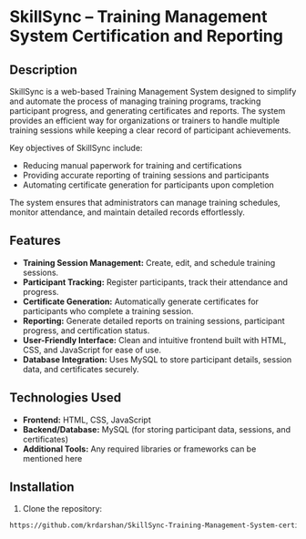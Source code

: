 # SkillSync – Training Management System Certification and Reporting

## Description
SkillSync is a web-based Training Management System designed to simplify and automate the process of managing training programs, tracking participant progress, and generating certificates and reports. The system provides an efficient way for organizations or trainers to handle multiple training sessions while keeping a clear record of participant achievements.  

Key objectives of SkillSync include:  
- Reducing manual paperwork for training and certifications  
- Providing accurate reporting of training sessions and participants  
- Automating certificate generation for participants upon completion  

The system ensures that administrators can manage training schedules, monitor attendance, and maintain detailed records effortlessly.

## Features
- **Training Session Management:** Create, edit, and schedule training sessions.  
- **Participant Tracking:** Register participants, track their attendance and progress.  
- **Certificate Generation:** Automatically generate certificates for participants who complete a training session.  
- **Reporting:** Generate detailed reports on training sessions, participant progress, and certification status.  
- **User-Friendly Interface:** Clean and intuitive frontend built with HTML, CSS, and JavaScript for ease of use.  
- **Database Integration:** Uses MySQL to store participant details, session data, and certificates securely.  

## Technologies Used
- **Frontend:** HTML, CSS, JavaScript  
- **Backend/Database:** MySQL (for storing participant data, sessions, and certificates)  
- **Additional Tools:** Any required libraries or frameworks can be mentioned here  

## Installation
1. Clone the repository:  
```bash
https://github.com/krdarshan/SkillSync-Training-Management-System-certificate-and-report

